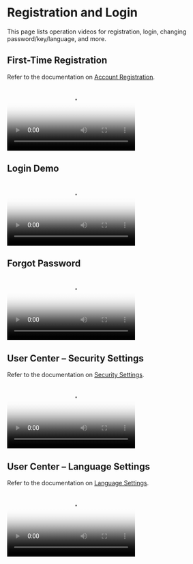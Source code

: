 # Registration and Login

This page lists operation videos for registration, login, changing password/key/language, and more.

## First-Time Registration

Refer to the documentation on [Account Registration](../index.md).

<div class="responsive-video-container">
  <video controls src="https://harbor-test2.cn-sh2.ufileos.com/drun/videos/registration.mp4" preload="metadata" poster="./images/register.png"></video>
</div>

## Login Demo

<div class="responsive-video-container">
  <video controls src="https://harbor-test2.cn-sh2.ufileos.com/drun/videos/login.mp4" preload="metadata" poster="./images/login.png"></video>
</div>

## Forgot Password

<div class="responsive-video-container">
  <video controls src="https://harbor-test2.cn-sh2.ufileos.com/drun/videos/forget-pass.mp4" preload="metadata" poster="./images/forget-pass.png"></video>
</div>

## User Center – Security Settings

Refer to the documentation on [Security Settings](../manage/personal/index.md).

<div class="responsive-video-container">
  <video controls src="https://harbor-test2.cn-sh2.ufileos.com/drun/videos/security.mp4" preload="metadata" poster="./images/security.png"></video>
</div>

## User Center – Language Settings

Refer to the documentation on [Language Settings](../manage/personal/language.md).

<div class="responsive-video-container">
  <video controls src="https://harbor-test2.cn-sh2.ufileos.com/drun/videos/lang-settings.mp4" preload="metadata" poster="./images/language.png"></video>
</div>
